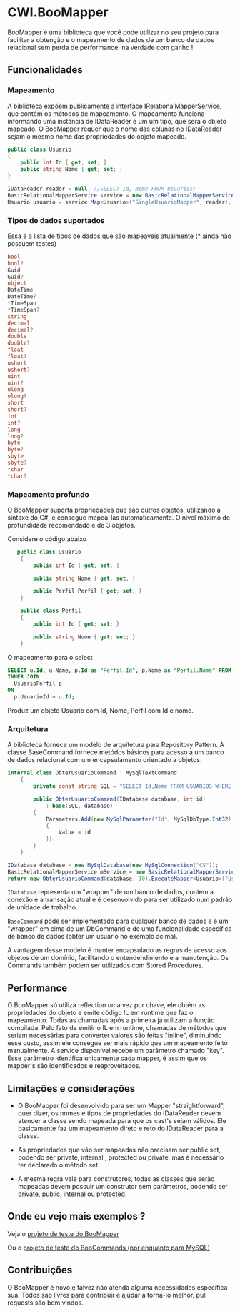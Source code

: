 # CWI.BooMapper

BooMapper é uma biblioteca que você pode utilizar no seu projeto para facilitar a obtenção e o mapeamento de dados
de um banco de dados relacional sem perda de performance, na verdade com ganho !

## Funcionalidades

### Mapeamento
A biblioteca expõem publicamente a interface IRelationalMapperService, que contém os métodos de mapeamento.
O mapeamento funciona informando uma instância de IDataReader e um um tipo, que será o objeto mapeado.
O BooMapper requer que o nome das colunas no IDataReader sejam o mesmo nome das propriedades do objeto mapeado.

```csharp
public class Usuario
{
    public int Id { get; set; }
    public string Nome { get; set; }
}            

IDataReader reader = null; //SELECT Id, Nome FROM Usuarios;
BasicRelationalMapperService service = new BasicRelationalMapperService();
Usuario usuario = service.Map<Usuario>("SingleUsuarioMapper", reader);

```

### Tipos de dados suportados
Essa é a lista de tipos de dados que são mapeaveis atualmente
(* ainda não possuem testes)

```csharp
bool
bool? 
Guid 
Guid?
object
DateTime 
DateTime? 
*TimeSpan
*TimeSpan?
string 
decimal 
decimal? 
double 
double?
float 
float? 
ushort 
ushort? 
uint 
uint? 
ulong 
ulong? 
short 
short? 
int 
int? 
long 
long? 
byte 
byte? 
sbyte 
sbyte? 
*char 
*char? 
```

### Mapeamento profundo

O BooMapper suporta propriedades que são outros objetos, utilizando a sintaxe do C#, 
e consegue mapea-las automaticamente. O nível máximo de profundidade recomendado é de 3 objetos.

Considere o código abaixo
```csharp
   public class Usuario
    {
        public int Id { get; set; }

        public string Nome { get; set; }

        public Perfil Perfil { get; set; }
    }

    public class Perfil
    {
        public int Id { get; set; }

        public string Nome { get; set; }
    }

```
O mapeamento para o select

```sql
SELECT u.Id, u.Nome, p.Id as "Perfil.Id", p.Nome as "Perfil.Nome" FROM Usuarios u
INNER JOIN
  UsuarioPerfil p 
ON
  p.UsuarioId = u.Id;
```

Produz um objeto Usuario com Id, Nome, Perfil com Id e nome.

### Arquitetura

A biblioteca fornece um modelo de arquitetura para Repository Pattern.
A classe BaseCommand fornece metódos básicos para acesso a um banco de dados relacional com um encapsulamento
orientado a objetos.

```csharp
internal class ObterUsuarioCommand : MySqlTextCommand
    {
        private const string SQL = "SELECT Id,Nome FROM USUARIOS WHERE Id = @Id";

        public ObterUsuarioCommand(IDatabase database, int id)
            : base(SQL, database)
        {
            Parameters.Add(new MySqlParameter("Id", MySqlDbType.Int32)
            {
                Value = id
            });
        }
    }

IDatabase database = new MySqlDatabase(new MySqlConnection("CS"));
BasicRelationalMapperService mService = new BasicRelationalMapperService();
return new ObterUsuarioCommand(database, 10).ExecuteMapper<Usuario>("UsuarioMapper",mService);
```

`IDatabase` representa um "wrapper" de um banco de dados, contém a conexão e a transação atual
e é desenvolvido para ser utilizado num padrão de unidade de trabalho.

`BaseCommand` pode ser implementado para qualquer banco de dados e é um "wrapper" em cima de um DbCommand
e de uma funcionalidade específica de banco de dados (obter um usuário no exemplo acima).

A vantagem desse modelo é manter encapsulado as regras de acesso aos objetos de um domínio, facilitando o
entendendimento e a manutenção. Os Commands também podem ser utilizados com Stored Procedures.

## Performance

O BooMapper só utiliza reflection uma vez por chave, ele obtém as propriedades do objeto e emite código IL
em runtime que faz o mapeamento. Todas as chamadas após a primeira já utilizam a função compilada.
Pelo fato de emitir o IL em runtime, chamadas de métodos que seriam necessárias para converter valores
são feitas "inline", diminuindo esse custo, assim ele consegue ser mais rápido que um mapeamento feito manualmente.
A service disponível recebe um parâmetro chamado "key". Esse parâmetro identifica unicamente cada mapper,
é assim que os mapper's são identificados e reaproveitados.

## Limitações e considerações

- O BooMapper foi desenvolvido para ser um Mapper "straightforward", quer dizer,
os nomes e tipos de propriedades do IDataReader devem atender a classe sendo mapeada
para que os cast's sejam válidos. Ele basicamente faz um mapeamento direto e reto do IDataReader para a classe.

- As propriedades que vão ser mapeadas não precisam ser public set, podendo ser private, internal , protected ou private,
mas é necessário ter declarado o método set.

- A mesma regra vale para construtores, todas as classes que serão mapeadas devem possuir um construtor sem parâmetros,
podendo ser private, public, internal ou protected.

## Onde eu vejo mais exemplos ?

Veja o [projeto de teste do BooMapper](https://github.com/CWISoftware/CWI.BooMapper/blob/master/CWI.BooMapper/CWI.BooMapper.Tests/RelationalMapperTests.cs)

Ou o [projeto de teste do BooCommands (por enquanto para MySQL)](https://github.com/CWISoftware/CWI.BooMapper/blob/master/CWI.BooMapper/CWI.BooCommands.Tests/MySql/MySqlCommandTests.cs)

## Contribuições

O BooMapper é novo e talvez não atenda alguma necessidades específica sua.
Todos são livres para contribuir e ajudar a torna-lo melhor, pull requests
são bem vindos.
